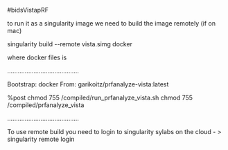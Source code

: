 #bidsVistapRF

to run it as a singularity image we need to build the image remotely (if on mac)

singularity build --remote vista.simg docker 

where docker files is 

.........................................

Bootstrap: docker
From: garikoitz/prfanalyze-vista:latest

%post
chmod 755 /compiled/run_prfanalyze_vista.sh 
chmod 755 /compiled/prfanalyze_vista


.........................................

To use remote build you need to login to singularity sylabs on the cloud - > singularity remote login 

